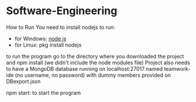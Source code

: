 # Software-Engineering

How to Run
You need to install nodejs to run:
* for Windows: [node js](https://nodejs.org/en/download/)
* for Linux: pkg install nodejs 

to run the program go to the directory where you downloaded the project and npm install
(we didn't include the node modules file)
Project also needs to have a MongoDB database running on localhost:27017 named teamwork-ide (no username, no password) with dummy members provided on DBexport.json

npm start: to start the program